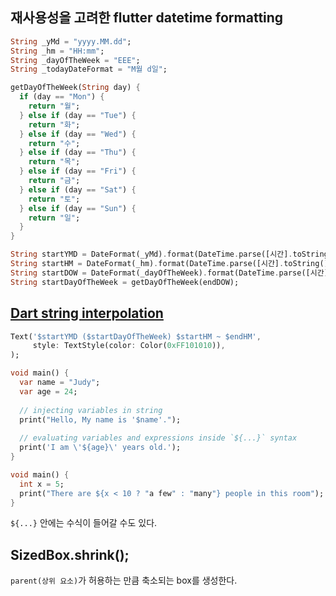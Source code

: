 ## 재사용성을 고려한 flutter datetime formatting
```dart
String _yMd = "yyyy.MM.dd";
String _hm = "HH:mm";
String _dayOfTheWeek = "EEE";
String _todayDateFormat = "M월 d일";

getDayOfTheWeek(String day) {
  if (day == "Mon") {
    return "월";
  } else if (day == "Tue") {
    return "화";
  } else if (day == "Wed") {
    return "수";
  } else if (day == "Thu") {
    return "목";
  } else if (day == "Fri") {
    return "금";
  } else if (day == "Sat") {
    return "토";
  } else if (day == "Sun") {
    return "일";
  }
}

String startYMD = DateFormat(_yMd).format(DateTime.parse([시간].toString()));
String startHM = DateFormat(_hm).format(DateTime.parse([시간].toString()));
String startDOW = DateFormat(_dayOfTheWeek).format(DateTime.parse([시간].toString()));
String startDayOfTheWeek = getDayOfTheWeek(endDOW);
```

## [Dart string interpolation](https://medium.com/run-dart/dart-dartlang-introduction-string-interpolation-8ed99174119a)
```dart
Text('$startYMD ($startDayOfTheWeek) $startHM ~ $endHM',
     style: TextStyle(color: Color(0xFF101010)),
);
```
```dart
void main() {
  var name = "Judy";
  var age = 24;
  
  // injecting variables in string
  print("Hello, My name is '$name'.");
  
  // evaluating variables and expressions inside `${...}` syntax
  print('I am \'${age}\' years old.');
}
```
```dart
void main() {
  int x = 5;
  print("There are ${x < 10 ? "a few" : "many"} people in this room");
}
```
`${...}` 안에는 수식이 들어갈 수도 있다.  

## SizedBox.shrink();
`parent(상위 요소)`가 허용하는 만큼 축소되는 box를 생성한다.  
